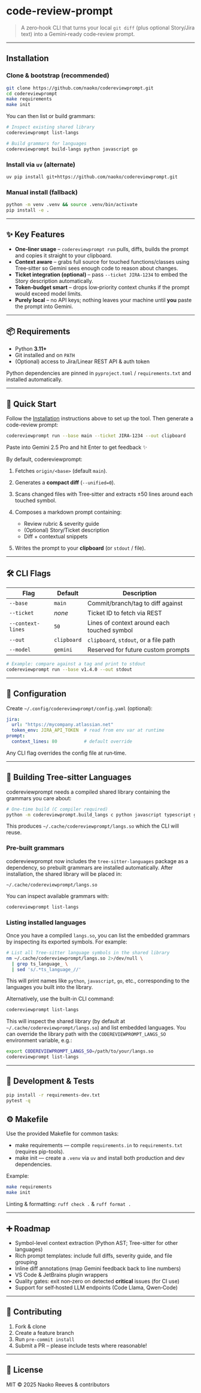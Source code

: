 # code-review-prompt

> A zero‑hook CLI that turns your local `git diff` (plus optional Story/Jira text) into a Gemini‑ready code‑review prompt.

---

## Installation

### Clone & bootstrap (recommended)

```bash
git clone https://github.com/naoko/codereviewprompt.git
cd codereviewprompt
make requirements
make init
```
You can then list or build grammars:
```bash
# Inspect existing shared library
codereviewprompt list-langs

# Build grammars for languages
codereviewprompt build-langs python javascript go
```

### Install via `uv` (alternate)

```bash
uv pip install git+https://github.com/naoko/codereviewprompt.git
```

### Manual install (fallback)

```bash
python -m venv .venv && source .venv/bin/activate
pip install -e .
```

---

## ✨ Key Features

* **One‑liner usage** – `codereviewprompt run` pulls, diffs, builds the prompt and copies it straight to your clipboard.
* **Context aware** – grabs full source for touched functions/classes using Tree‑sitter so Gemini sees enough code to reason about changes.
* **Ticket integration (optional)** – pass `--ticket JIRA‑1234` to embed the Story description automatically.
* **Token‑budget smart** – drops low‑priority context chunks if the prompt would exceed model limits.
* **Purely local** – no API keys; nothing leaves your machine until **you** paste the prompt into Gemini.

---

## 📦 Requirements

* Python **3.11+**
* Git installed and on `PATH`
* (Optional) access to Jira/Linear REST API & auth token

Python dependencies are pinned in `pyproject.toml` / `requirements.txt` and installed automatically.

---

## 🚀 Quick Start

Follow the [Installation](#installation) instructions above to set up the tool.
Then generate a code-review prompt:

```bash
codereviewprompt run --base main --ticket JIRA-1234 --out clipboard
```
Paste into Gemini 2.5 Pro and hit Enter to get feedback ✨

By default, codereviewprompt:

1. Fetches `origin/<base>` (default `main`).
2. Generates a **compact diff** (`--unified=0`).
3. Scans changed files with Tree‑sitter and extracts ±50 lines around each touched symbol.
4. Composes a markdown prompt containing:

   * Review rubric & severity guide
   * (Optional) Story/Ticket description
   * Diff + contextual snippets
5. Writes the prompt to your **clipboard** (or `stdout` / file).

---

## 🛠️ CLI Flags

| Flag              | Default     | Description                                 |
| ----------------- | ----------- | ------------------------------------------- |
| `--base`          | `main`      | Commit/branch/tag to diff against           |
| `--ticket`        | *none*      | Ticket ID to fetch via REST                 |
| `--context-lines` | `50`        | Lines of context around each touched symbol |
| `--out`           | `clipboard` | `clipboard`, `stdout`, or a file path       |
| `--model`         | `gemini`    | Reserved for future custom prompts          |

```bash
# Example: compare against a tag and print to stdout
codereviewprompt run --base v1.4.0 --out stdout
```

---

## 🧩 Configuration

Create `~/.config/codereviewprompt/config.yaml` (optional):

```yaml
jira:
  url: "https://mycompany.atlassian.net"
  token_env: JIRA_API_TOKEN  # read from env var at runtime
prompt:
  context_lines: 80          # default override
```

Any CLI flag overrides the config file at run‑time.

---

## 🌳 Building Tree‑sitter Languages

codereviewprompt needs a compiled shared library containing the grammars you care about:

```bash
# One‑time build (C compiler required)
python -m codereviewprompt.build_langs c python javascript typescript go
```

This produces `~/.cache/codereviewprompt/langs.so` which the CLI will reuse.

### Pre-built grammars

codereviewprompt now includes the `tree-sitter-languages` package as a dependency, so prebuilt grammars are installed automatically. After installation, the shared library will be placed in:
```
~/.cache/codereviewprompt/langs.so
```
You can inspect available grammars with:
```bash
codereviewprompt list-langs
```

### Listing installed languages

Once you have a compiled `langs.so`, you can list the embedded grammars by inspecting its exported symbols. For example:
```bash
# List all Tree-sitter language symbols in the shared library
nm ~/.cache/codereviewprompt/langs.so 2>/dev/null \
  | grep ts_language_ \
  | sed 's/.*ts_language_//'
```
This will print names like `python`, `javascript`, `go`, etc., corresponding to the languages you built into the library.

Alternatively, use the built-in CLI command:
```bash
codereviewprompt list-langs
```
This will inspect the shared library (by default at `~/.cache/codereviewprompt/langs.so`) and list embedded languages.
You can override the library path with the `CODEREVIEWPROMPT_LANGS_SO` environment variable, e.g.:
```bash
export CODEREVIEWPROMPT_LANGS_SO=/path/to/your/langs.so
codereviewprompt list-langs
```

---

## 🧪 Development & Tests

```bash
pip install -r requirements-dev.txt
pytest -q
```

## ⚙️ Makefile

Use the provided Makefile for common tasks:

* make requirements — compile `requirements.in` to `requirements.txt` (requires pip-tools).
* make init         — create a `.venv` via `uv` and install both production and dev dependencies.

Example:
```bash
make requirements
make init
```

Linting & formatting: `ruff check .` & `ruff format .`

---

## ➕ Roadmap

* Symbol-level context extraction (Python AST; Tree-sitter for other languages)
* Rich prompt templates: include full diffs, severity guide, and file grouping
* Inline diff annotations (map Gemini feedback back to line numbers)
* VS Code & JetBrains plugin wrappers
* Quality gates: exit non‑zero on detected **critical** issues (for CI use)
* Support for self‑hosted LLM endpoints (Code Llama, Qwen‑Code)

---

## 🤝 Contributing

1. Fork & clone
2. Create a feature branch
3. Run `pre-commit install`
4. Submit a PR – please include tests where reasonable!

---

## 📝 License

MIT © 2025 Naoko Reeves & contributors
